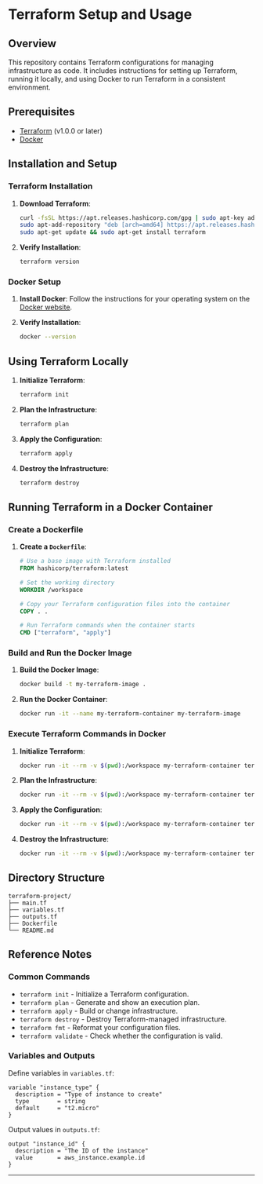 # Terraform Setup and Usage

## Overview

This repository contains Terraform configurations for managing infrastructure as code. It includes instructions for setting up Terraform, running it locally, and using Docker to run Terraform in a consistent environment.

## Prerequisites

- [Terraform](https://www.terraform.io/downloads.html) (v1.0.0 or later)
- [Docker](https://www.docker.com/get-started)

## Installation and Setup

### Terraform Installation

1. **Download Terraform**:
    ```sh
    curl -fsSL https://apt.releases.hashicorp.com/gpg | sudo apt-key add -
    sudo apt-add-repository "deb [arch=amd64] https://apt.releases.hashicorp.com $(lsb_release -cs) main"
    sudo apt-get update && sudo apt-get install terraform
    ```

2. **Verify Installation**:
    ```sh
    terraform version
    ```

### Docker Setup

1. **Install Docker**:
    Follow the instructions for your operating system on the [Docker website](https://www.docker.com/get-started).

2. **Verify Installation**:
    ```sh
    docker --version
    ```

## Using Terraform Locally

1. **Initialize Terraform**:
    ```sh
    terraform init
    ```

2. **Plan the Infrastructure**:
    ```sh
    terraform plan
    ```

3. **Apply the Configuration**:
    ```sh
    terraform apply
    ```

4. **Destroy the Infrastructure**:
    ```sh
    terraform destroy
    ```

## Running Terraform in a Docker Container

### Create a Dockerfile

1. **Create a `Dockerfile`**:
    ```Dockerfile
    # Use a base image with Terraform installed
    FROM hashicorp/terraform:latest

    # Set the working directory
    WORKDIR /workspace

    # Copy your Terraform configuration files into the container
    COPY . .

    # Run Terraform commands when the container starts
    CMD ["terraform", "apply"]
    ```

### Build and Run the Docker Image

1. **Build the Docker Image**:
    ```sh
    docker build -t my-terraform-image .
    ```

2. **Run the Docker Container**:
    ```sh
    docker run -it --name my-terraform-container my-terraform-image
    ```

### Execute Terraform Commands in Docker

1. **Initialize Terraform**:
    ```sh
    docker run -it --rm -v $(pwd):/workspace my-terraform-container terraform init
    ```

2. **Plan the Infrastructure**:
    ```sh
    docker run -it --rm -v $(pwd):/workspace my-terraform-container terraform plan
    ```

3. **Apply the Configuration**:
    ```sh
    docker run -it --rm -v $(pwd):/workspace my-terraform-container terraform apply
    ```

4. **Destroy the Infrastructure**:
    ```sh
    docker run -it --rm -v $(pwd):/workspace my-terraform-container terraform destroy
    ```

## Directory Structure

```plaintext
terraform-project/
├── main.tf
├── variables.tf
├── outputs.tf
├── Dockerfile
└── README.md
```

## Reference Notes

### Common Commands
- `terraform init` - Initialize a Terraform configuration.
- `terraform plan` - Generate and show an execution plan.
- `terraform apply` - Build or change infrastructure.
- `terraform destroy` - Destroy Terraform-managed infrastructure.
- `terraform fmt` - Reformat your configuration files.
- `terraform validate` - Check whether the configuration is valid.

### Variables and Outputs
Define variables in `variables.tf`:
```hcl
variable "instance_type" {
  description = "Type of instance to create"
  type        = string
  default     = "t2.micro"
}
```

Output values in `outputs.tf`:
```hcl
output "instance_id" {
  description = "The ID of the instance"
  value       = aws_instance.example.id
}
```
---
